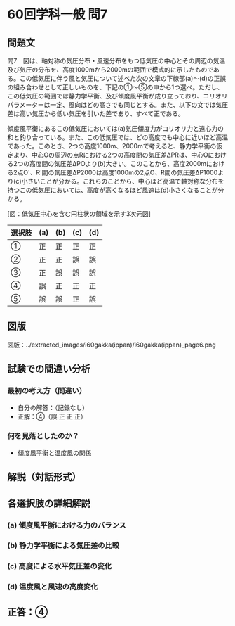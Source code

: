 # 60回学科一般 問7

## 問題文

問7　図は、軸対称の気圧分布・風速分布をもつ低気圧の中心とその周辺の気温及び気圧の分布を、高度1000mから2000mの範囲で模式的に示したものである。この低気圧に伴う風と気圧について述べた次の文章の下線部(a)～(d)の正誤の組み合わせとして正しいものを、下記の①～⑤の中から1つ選べ。ただし、この低気圧の範囲では静力学平衡、及び傾度風平衡が成り立っており、コリオリパラメーターは一定、風向はどの高さでも同じとする。また、以下の文では気圧差は高い気圧から低い気圧を引いた差であり、すべて正である。

傾度風平衡にあるこの低気圧においては(a)気圧傾度力がコリオリ力と遠心力の和と釣り合っている。また、この低気圧では、どの高度でも中心に近いほど高温であった。このとき、2つの高度1000m、2000mで考えると、静力学平衡の仮定より、中心Oの周辺の点Rにおける2つの高度間の気圧差ΔPRは、中心Oにおける2つの高度間の気圧差ΔPOより(b)大きい。このことから、高度2000mにおける2点O'、R'間の気圧差ΔP2000は高度1000mの2点O、R間の気圧差ΔP1000より(c)小さいことが分かる。これらのことから、中心ほど高温で軸対称な分布を持つこの低気圧においては、高度が高くなるほど風速は(d)小さくなることが分かる。

[図：低気圧中心を含む円柱状の領域を示す3次元図]

| 選択肢 | (a) | (b) | (c) | (d) |
|--------|-----|-----|-----|-----|
| ① | 正 | 正 | 正 | 正 |
| ② | 正 | 正 | 誤 | 誤 |
| ③ | 正 | 誤 | 誤 | 誤 |
| ④ | 誤 | 正 | 正 | 正 |
| ⑤ | 誤 | 誤 | 正 | 誤 |

## 図版

図版：../extracted_images/i60gakka(ippan)/i60gakka(ippan)_page6.png

## 試験での間違い分析

### 最初の考え方（間違い）
- 自分の解答：（記録なし）
- 正解：④（誤 正 正 正）

### 何を見落としたのか？
- 傾度風平衡と温度風の関係

## 解説（対話形式）

## 各選択肢の詳細解説

### (a) 傾度風平衡における力のバランス

### (b) 静力学平衡による気圧差の比較

### (c) 高度による水平気圧差の変化

### (d) 温度風と風速の高度変化

## 正答：④